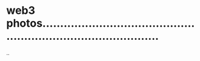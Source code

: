 # web3 photos......................................................................................
..
